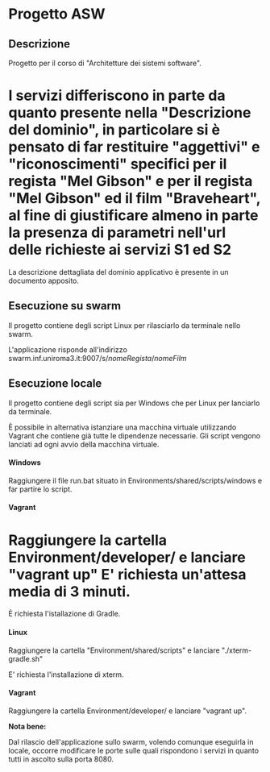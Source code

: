 # Progetto ASW
## Descrizione

Progetto per il corso di "Architetture dei sistemi software".

I servizi differiscono in parte da quanto presente nella "Descrizione del dominio", in particolare si è pensato di far restituire "aggettivi" e "riconoscimenti" specifici per il regista "Mel Gibson" e per il regista "Mel Gibson" ed il film "Braveheart", al fine di giustificare almeno in parte la presenza di parametri nell'url delle richieste ai servizi S1 ed S2
=======
La descrizione dettagliata del dominio applicativo è presente in un documento apposito.

## Esecuzione su swarm
Il progetto contiene degli script Linux per rilasciarlo da terminale nello swarm.

L'applicazione risponde all'indirizzo swarm.inf.uniroma3.it:9007/s/*nomeRegista*/*nomeFilm* 

## Esecuzione locale

Il progetto contiene degli script sia per Windows che per Linux per lanciarlo da terminale.

È possibile in alternativa istanziare una macchina virtuale utilizzando Vagrant che contiene già tutte le dipendenze necessarie. Gli script vengono lanciati ad ogni avvio della macchina virtuale.

#### Windows
Raggiungere il file run.bat situato in Environments/shared/scripts/windows e far partire lo script.

#### Vagrant
Raggiungere la cartella Environment/developer/ e lanciare "vagrant up"
E' richiesta un'attesa media di 3 minuti.
=======
È richiesta l'istallazione di Gradle.

#### Linux
Raggiungere la cartella "Environment/shared/scripts" e lanciare "./xterm-gradle.sh"

E' richiesta l'installazione di xterm.

#### Vagrant
Raggiungere la cartella Environment/developer/ e lanciare "vagrant up".

**Nota bene:**

Dal rilascio dell'applicazione sullo swarm, volendo comunque eseguirla in locale, occorre modificare le porte sulle quali rispondono i servizi in quanto tutti in ascolto sulla porta 8080.  

